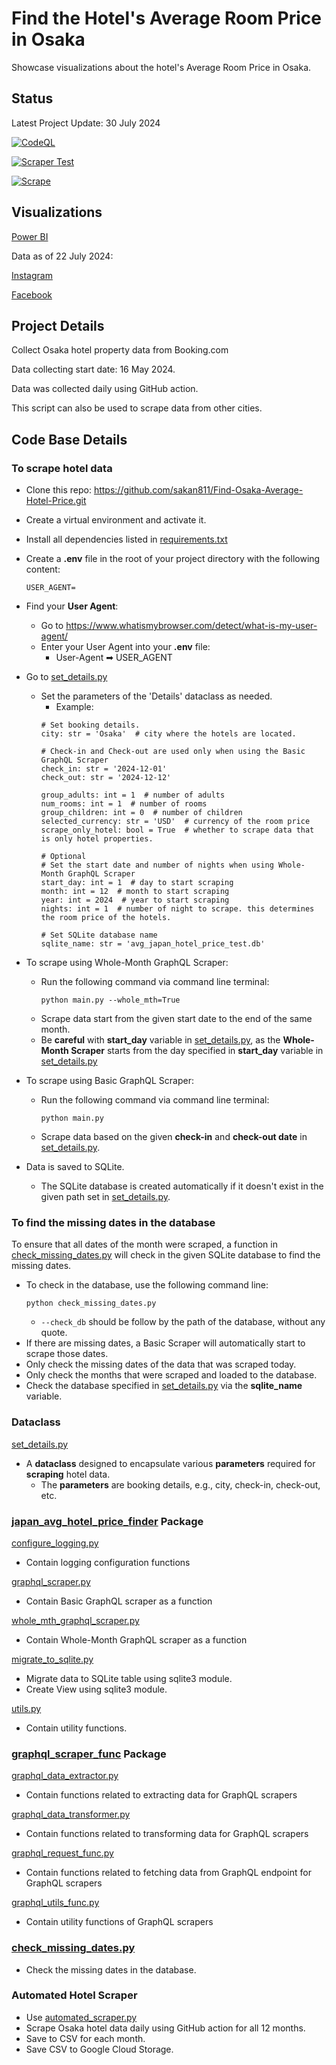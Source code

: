 # Find the Hotel's Average Room Price in Osaka 

Showcase visualizations about the hotel's Average Room Price in Osaka.

## Status
Latest Project Update: 30 July 2024

[![CodeQL](https://github.com/sakan811/Find-Osaka-Average-Hotel-Price/actions/workflows/codeql.yml/badge.svg)](https://github.com/sakan811/Find-Osaka-Average-Hotel-Price/actions/workflows/codeql.yml)    

[![Scraper Test](https://github.com/sakan811/Find-Osaka-Average-Hotel-Price/actions/workflows/scraper-test.yml/badge.svg)](https://github.com/sakan811/Find-Osaka-Average-Hotel-Price/actions/workflows/scraper-test.yml)  

[![Scrape](https://github.com/sakan811/Find-Osaka-Average-Hotel-Price/actions/workflows/scrape.yml/badge.svg)](https://github.com/sakan811/Find-Osaka-Average-Hotel-Price/actions/workflows/scrape.yml)

## Visualizations
[Power BI](https://app.powerbi.com/view?r=eyJrIjoiOGFiNzQ1Y2UtZTVlOS00MzkyLTlmN2EtMDY2YWVlNzFiNTIyIiwidCI6ImZlMzViMTA3LTdjMmYtNGNjMy1hZDYzLTA2NTY0MzcyMDg3OCIsImMiOjEwfQ%3D%3D)  

Data as of 22 July 2024:

[Instagram](https://www.instagram.com/p/C9uvDanPaTQ/?utm_source=ig_web_copy_link&igsh=MzRlODBiNWFlZA==)  

[Facebook](https://www.facebook.com/permalink.php?story_fbid=pfbid07vR488Jh2SZVAZTC51FfYUNVUabxq7Yu3aQzVRVeFqwfQeZUmy5z1NFHTCjV7uc6l&id=61553626169836)

## Project Details
Collect Osaka hotel property data from Booking.com

Data collecting start date: 16 May 2024.

Data was collected daily using GitHub action.

This script can also be used to scrape data from other cities.

## Code Base Details 
### To scrape hotel data
- Clone this repo: https://github.com/sakan811/Find-Osaka-Average-Hotel-Price.git
- Create a virtual environment and activate it.
- Install all dependencies listed in [requirements.txt](requirements.txt)
- Create a **.env** file in the root of your project directory with the following content:
  ```
  USER_AGENT=
  ```
- Find your **User Agent**:
  - Go to https://www.whatismybrowser.com/detect/what-is-my-user-agent/
  - Enter your User Agent into your **.env** file:
    - User-Agent ➡ USER_AGENT
- Go to [set_details.py](set_details.py)
  - Set the parameters of the 'Details' dataclass as needed.
    - Example:
    ```
    # Set booking details.
    city: str = 'Osaka'  # city where the hotels are located.
  
    # Check-in and Check-out are used only when using the Basic GraphQL Scraper
    check_in: str = '2024-12-01'
    check_out: str = '2024-12-12'
  
    group_adults: int = 1  # number of adults
    num_rooms: int = 1  # number of rooms
    group_children: int = 0  # number of children
    selected_currency: str = 'USD'  # currency of the room price
    scrape_only_hotel: bool = True  # whether to scrape data that is only hotel properties.

    # Optional
    # Set the start date and number of nights when using Whole-Month GraphQL Scraper
    start_day: int = 1  # day to start scraping
    month: int = 12  # month to start scraping
    year: int = 2024  # year to start scraping
    nights: int = 1  # number of night to scrape. this determines the room price of the hotels.
   
    # Set SQLite database name
    sqlite_name: str = 'avg_japan_hotel_price_test.db'
    ```
- To scrape using Whole-Month GraphQL Scraper:
  - Run the following command via command line terminal:
    ```  
    python main.py --whole_mth=True
    ```
  - Scrape data start from the given start date to the end of the same month.
  - Be **careful** with **start_day** variable in [set_details.py](set_details.py), 
  as the **Whole-Month Scraper** starts from the day specified in **start_day** variable 
  in [set_details.py](set_details.py) 

- To scrape using Basic GraphQL Scraper:
  - Run the following command via command line terminal:
    ```  
    python main.py 
    ```
  - Scrape data based on the given **check-in** and **check-out date** in [set_details.py](set_details.py).
- Data is saved to SQLite.
  - The SQLite database is created automatically if it doesn't exist in the given path set in [set_details.py](set_details.py).

### To find the missing dates in the database
To ensure that all dates of the month were scraped, a function in
[check_missing_dates.py](check_missing_dates.py) will check in the given SQLite database to find the missing dates.
- To check in the database, use the following command line:
  ```  
  python check_missing_dates.py 
  ``` 
  - ```--check_db``` should be follow by the path of the database, without any quote.
- If there are missing dates, a Basic Scraper will automatically start to scrape those dates.
- Only check the missing dates of the data that was scraped today.
- Only check the months that were scraped and loaded to the database.
- Check the database specified in [set_details.py](set_details.py) via the **sqlite_name** variable.

### Dataclass
[set_details.py](set_details.py)
- A **dataclass** designed to encapsulate various **parameters** required for **scraping** hotel data.
  - The **parameters** are booking details, e.g., city, check-in, check-out, etc.
  
### [japan_avg_hotel_price_finder](japan_avg_hotel_price_finder) Package
[configure_logging.py](japan_avg_hotel_price_finder%2Fconfigure_logging.py)
- Contain logging configuration functions

[graphql_scraper.py](japan_avg_hotel_price_finder%2Fgraphql_scraper.py)
- Contain Basic GraphQL scraper as a function

[whole_mth_graphql_scraper.py](japan_avg_hotel_price_finder%2Fwhole_mth_graphql_scraper.py)
- Contain Whole-Month GraphQL scraper as a function

[migrate_to_sqlite.py](japan_avg_hotel_price_finder%2Fmigrate_to_sqlite.py)
- Migrate data to SQLite table using sqlite3 module.
- Create View using sqlite3 module.

[utils.py](japan_avg_hotel_price_finder%2Futils.py)
- Contain utility functions.

### [graphql_scraper_func](japan_avg_hotel_price_finder%2Fgraphql_scraper_func) Package
[graphql_data_extractor.py](japan_avg_hotel_price_finder%2Fgraphql_scraper_func%2Fgraphql_data_extractor.py)
- Contain functions related to extracting data for GraphQL scrapers

[graphql_data_transformer.py](japan_avg_hotel_price_finder%2Fgraphql_scraper_func%2Fgraphql_data_transformer.py)
- Contain functions related to transforming data for GraphQL scrapers

[graphql_request_func.py](japan_avg_hotel_price_finder%2Fgraphql_scraper_func%2Fgraphql_request_func.py)
- Contain functions related to fetching data from GraphQL endpoint for GraphQL scrapers

[graphql_utils_func.py](japan_avg_hotel_price_finder%2Fgraphql_scraper_func%2Fgraphql_utils_func.py)
- Contain utility functions of GraphQL scrapers

### [check_missing_dates.py](check_missing_dates.py)
- Check the missing dates in the database.

### Automated Hotel Scraper
- Use [automated_scraper.py](automated_scraper.py)
- Scrape Osaka hotel data daily using GitHub action for all 12 months.
- Save to CSV for each month.
- Save CSV to Google Cloud Storage.
